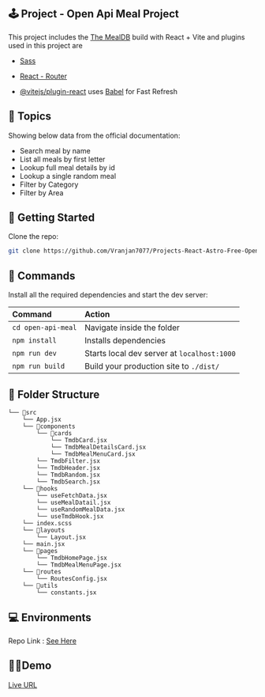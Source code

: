 ## 🕹️ Project - Open Api Meal Project

This project includes the [The MealDB](https://www.themealdb.com/) build with React + Vite and plugins used in this project are

- [Sass](https://sass-lang.com/)

- [React - Router](https://www.npmjs.com/package/react-router-dom)

- [@vitejs/plugin-react](https://github.com/vitejs/vite-plugin-react/blob/main/packages/plugin-react/README.md) uses [Babel](https://babeljs.io/) for Fast Refresh

## 🔗 Topics

Showing below data from the official documentation:

- Search meal by name
- List all meals by first letter
- Lookup full meal details by id
- Lookup a single random meal
- Filter by Category
- Filter by Area

## 🚀 Getting Started

Clone the repo:

```bash
git clone https://github.com/Vranjan7077/Projects-React-Astro-Free-Open-Apis.git
```

## 🧞 Commands

Install all the required dependencies and start the dev server:

| Command            | Action                                      |
| :----------------- | :------------------------------------------ |
| `cd open-api-meal` | Navigate inside the folder                  |
| `npm install`      | Installs dependencies                       |
| `npm run dev`      | Starts local dev server at `localhost:1000` |
| `npm run build`    | Build your production site to `./dist/`     |

## 📓 Folder Structure

```
└── 📁src
    └── App.jsx
    └── 📁components
        └── 📁cards
            └── TmdbCard.jsx
            └── TmdbMealDetailsCard.jsx
            └── TmdbMealMenuCard.jsx
        └── TmdbFilter.jsx
        └── TmdbHeader.jsx
        └── TmdbRandom.jsx
        └── TmdbSearch.jsx
    └── 📁hooks
        └── useFetchData.jsx
        └── useMealDatail.jsx
        └── useRandomMealData.jsx
        └── useTmdbHook.jsx
    └── index.scss
    └── 📁layouts
        └── Layout.jsx
    └── main.jsx
    └── 📁pages
        └── TmdbHomePage.jsx
        └── TmdbMealMenuPage.jsx
    └── 📁routes
        └── RoutesConfig.jsx
    └── 📁utils
        └── constants.jsx
```

## 💻 Environments

Repo Link : [See Here]()

## 🧑‍🎓Demo

[Live URL]()

